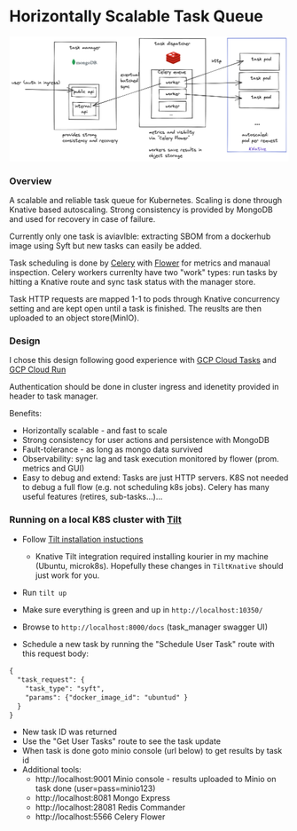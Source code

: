 # Horizontally Scalable Task Queue 

![Architecture Overview](./docs/arch.png "Architecture Overview")

### Overview
A scalable and reliable task queue for Kubernetes.
Scaling is done through Knative based autoscaling. Strong consistency is provided by MongoDB and used for recovery in case of failure.

Currently only one task is aviavlble: extracting SBOM from a dockerhub image using Syft but new tasks can easily be added.

Task scheduling is done by [Celery](https://docs.celeryq.dev) with [Flower](flower.readthedocs.io) for metrics and manaual inspection. Celery workers currenlty have two "work" types: run tasks by hitting a Knative route and sync task status with the manager store.

Task HTTP requests are mapped 1-1 to pods through Knative concurrency setting and are kept open until a task is finished.
The reuslts are then uploaded to an object store(MinIO).

### Design
I chose this design following good experience with [GCP Cloud Tasks](https://cloud.google.com/tasks) and [GCP Cloud Run](https://cloud.google.com/run)

Authentication should be done in cluster ingress and idenetity provided in header to task manager.

Benefits:
* Horizontally scalable - and fast to scale
* Strong consistency for user actions and persistence with MongoDB
* Fault-tolerance - as long as mongo data survived
* Observability: sync lag and task execution monitored by flower (prom. metrics and GUI)
* Easy to debug and extend: Tasks are just HTTP servers. K8S not needed to debug a full flow (e.g. not scheduling k8s jobs). Celery has many useful features (retires, sub-tasks...)...


### Running on a local K8S cluster with [Tilt](https://tilt.dev/)
* Follow [Tilt installation instuctions](https://docs.tilt.dev/install.html)
    
    * Knative Tilt integration required installing kourier in my machine (Ubuntu, microk8s). Hopefully these changes in `TiltKnative` should just work for you.

* Run `tilt up`
* Make sure everything is green and up in `http://localhost:10350/`
* Browse to `http://localhost:8000/docs` (task_manager swagger UI)
* Schedule a new task by running the "Schedule User Task" route with this request body:
```
{
  "task_request": {
    "task_type": "syft",
    "params": {"docker_image_id": "ubuntud" }
  }
}
```
* New task ID was returned
* Use the "Get User Tasks" route to see the task update
* When task is done goto minio console (url below) to get results by task id
* Additional tools:
    * http://localhost:9001 Minio console - results uploaded to Minio on task done (user=pass=minio123)
    * http://localhost:8081 Mongo Express
    * http://localhost:28081 Redis Commander
    * http://localhost:5566 Celery Flower




